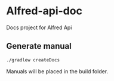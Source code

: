 # Alfred-api-doc

Docs project for Alfred Api

## Generate manual

```bash
./gradlew createDocs
```

Manuals will be placed in the build folder.